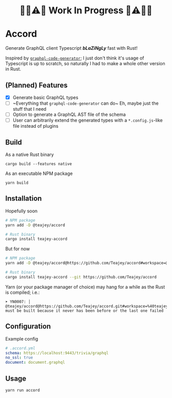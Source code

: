 <span align="center">

# 🔧🚧⚠️👷 **Work In Progress** 👷⚠️🚧🔨

</span>

# Accord

Generate GraphQL client Typescript **_bLaZiNgLy_** fast with Rust!

Inspired by [`graphql-code-generator`](https://github.com/dotansimha/graphql-code-generator); I just don't think it's usage of Typescript is up to scratch, so naturally I had to make a whole other version in Rust.

## (Planned) Features

- [x] Generate basic GraphQL types
- [ ] ~Everything that `graphql-code-generator` can do~ Eh, maybe just the stuff that I need
- [ ] Option to generate a GraphQL AST file of the schema
- [ ] User can arbitrarily extend the generated types with a `*.config.js`-like file instead of plugins

## Build

As a native Rust binary

```
cargo build --features native
```

As an executable NPM package

```
yarn build
```

## Installation

Hopefully soon

```sh
# NPM package
yarn add -D @teajey/accord

# Rust binary
cargo install teajey-accord
```

But for now

```sh
# NPM package
yarn add -D @teajey/accord@https://github.com/Teajey/accord#workspace=@teajey/accord

# Rust binary
cargo install teajey-accord --git https://github.com/Teajey/accord
```

Yarn (or your package manager of choice) may hang for a while as the Rust is compiled; i.e.:

```
➤ YN0007: │ @teajey/accord@https://github.com/Teajey/accord.git#workspace=%40teajey%2Faccord&commit=b7aa83a082f10be8df25f3ac48d622c3b575c9cf must be built because it never has been before or the last one failed
```

## Configuration

Example config

```yml
# .accord.yml
schema: https://localhost:9443/trivia/graphql
no_ssl: true
document: document.graphql
```

## Usage

```
yarn run accord
```
